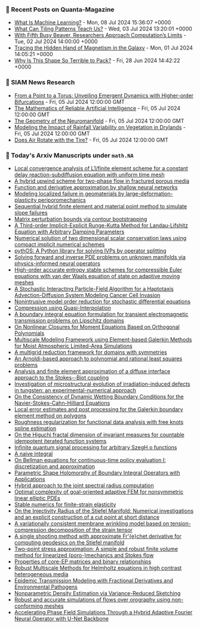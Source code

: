 ### 📝 Recent Posts on Quanta-Magazine
<!-- quanta starts -->
* <a href="https://www.quantamagazine.org/what-is-machine-learning-20240708/">What Is Machine Learning?</a> - Mon, 08 Jul 2024 15:36:07 +0000
* <a href="https://www.quantamagazine.org/what-can-tiling-patterns-teach-us-20240703/">What Can Tiling Patterns Teach Us?</a> - Wed, 03 Jul 2024 13:20:01 +0000
* <a href="https://www.quantamagazine.org/amateur-mathematicians-find-fifth-busy-beaver-turing-machine-20240702/">With Fifth Busy Beaver, Researchers Approach Computation’s Limits</a> - Tue, 02 Jul 2024 14:00:00 +0000
* <a href="https://www.quantamagazine.org/tracing-the-hidden-hand-of-magnetism-in-the-galaxy-20240701/">Tracing the Hidden Hand of Magnetism in the Galaxy</a> - Mon, 01 Jul 2024 14:05:21 +0000
* <a href="https://www.quantamagazine.org/why-is-this-shape-so-terrible-to-pack-20240628/">Why Is This Shape So Terrible to Pack?</a> - Fri, 28 Jun 2024 14:42:22 +0000
<!-- quanta ends -->

### 📝 SIAM News Research
<!-- siam-news starts -->
* <a href="https://sinews.siam.org/Details-Page/from-a-point-to-a-torus-unveiling-emergent-dynamics-with-higher-order-bifurcations">From a Point to a Torus: Unveiling Emergent Dynamics with Higher-order Bifurcations</a> - Fri, 05 Jul 2024 12:00:00 GMT
* <a href="https://sinews.siam.org/Details-Page/the-mathematics-of-reliable-artificial-intelligence">The Mathematics of Reliable Artificial Intelligence</a> - Fri, 05 Jul 2024 12:00:00 GMT
* <a href="https://sinews.siam.org/Details-Page/the-geometry-of-the-neuromanifold">The Geometry of the Neuromanifold</a> - Fri, 05 Jul 2024 12:00:00 GMT
* <a href="https://sinews.siam.org/Details-Page/modeling-the-impact-of-rainfall-variability-on-vegetation-in-drylands">Modeling the Impact of Rainfall Variability on Vegetation in Drylands</a> - Fri, 05 Jul 2024 12:00:00 GMT
* <a href="https://sinews.siam.org/Details-Page/does-air-rotate-with-the-tire">Does Air Rotate with the Tire?</a> - Fri, 05 Jul 2024 12:00:00 GMT
<!-- siam-news ends -->

### 📝 Today's Arxiv Manuscripts under ``math.NA``
<!-- arxiv-math-na starts -->
* <a href="https://arxiv.org/abs/2407.05041">Local convergence analysis of L1/finite element scheme for a constant delay reaction-subdiffusion equation with uniform time mesh</a>
* <a href="https://arxiv.org/abs/2407.05049">A hybrid upwind scheme for two-phase flow in fractured porous media</a>
* <a href="https://arxiv.org/abs/2407.05078">Function and derivative approximation by shallow neural networks</a>
* <a href="https://arxiv.org/abs/2407.05129">Modeling localized failure in geomaterials by large-deformation-plasticity periporomechanics</a>
* <a href="https://arxiv.org/abs/2407.05185">Sequential hybrid finite element and material point method to simulate slope failures</a>
* <a href="https://arxiv.org/abs/2407.05230">Matrix perturbation bounds via contour bootstrapping</a>
* <a href="https://arxiv.org/abs/2407.05253">A Third-order Implicit-Explicit Runge-Kutta Method for Landau-Lifshitz Equation with Arbitrary Damping Parameters</a>
* <a href="https://arxiv.org/abs/2407.05275">Numerical solution of two dimensional scalar conservation laws using compact implicit numerical schemes</a>
* <a href="https://arxiv.org/abs/2407.05475">pythOS: A Python library for solving IVPs by operator splitting</a>
* <a href="https://arxiv.org/abs/2407.05477">Solving forward and inverse PDE problems on unknown manifolds via physics-informed neural operators</a>
* <a href="https://arxiv.org/abs/2407.05568">High-order accurate entropy stable schemes for compressible Euler equations with van der Waals equation of state on adaptive moving meshes</a>
* <a href="https://arxiv.org/abs/2407.05626">A Stochastic Interacting Particle-Field Algorithm for a Haptotaxis Advection-Diffusion System Modeling Cancer Cell Invasion</a>
* <a href="https://arxiv.org/abs/2407.05724">Nonintrusive model order reduction for stochastic differential equations</a>
* <a href="https://arxiv.org/abs/2407.05772">Compression using Quasi-Interpolation</a>
* <a href="https://arxiv.org/abs/2407.05823">A boundary integral equation formulation for transient electromagnetic transmission problems on Lipschitz domains</a>
* <a href="https://arxiv.org/abs/2407.05894">On Nonlinear Closures for Moment Equations Based on Orthogonal Polynomials</a>
* <a href="https://arxiv.org/abs/2407.05927">Multiscale Modeling Framework using Element-based Galerkin Methods for Moist Atmospheric Limited-Area Simulations</a>
* <a href="https://arxiv.org/abs/2407.05930">A multigrid reduction framework for domains with symmetries</a>
* <a href="https://arxiv.org/abs/2407.05945">An Arnoldi-based approach to polynomial and rational least squares problems</a>
* <a href="https://arxiv.org/abs/2407.05949">Analysis and finite element approximation of a diffuse interface approach to the Stokes--Biot coupling</a>
* <a href="https://arxiv.org/abs/2407.06022">Investigation of microstructural evolution of irradiation-induced defects in tungsten: an experimental-numerical approach</a>
* <a href="https://arxiv.org/abs/2407.06049">On the Consistency of Dynamic Wetting Boundary Conditions for the Navier-Stokes-Cahn-Hilliard Equations</a>
* <a href="https://arxiv.org/abs/2407.06158">Local error estimates and post processing for the Galerkin boundary element method on polygons</a>
* <a href="https://arxiv.org/abs/2407.05159">Roughness regularization for functional data analysis with free knots spline estimation</a>
* <a href="https://arxiv.org/abs/2407.05223">On the Higuchi fractal dimension of invariant measures for countable idempotent iterated function systems</a>
* <a href="https://arxiv.org/abs/2407.05634">Infinite quantum signal processing for arbitrary SzegH o functions</a>
* <a href="https://arxiv.org/abs/2407.05719">A naive integral</a>
* <a href="https://arxiv.org/abs/2407.05966">On Bellman equations for continuous-time policy evaluation I: discretization and approximation</a>
* <a href="https://arxiv.org/abs/2305.19853">Parametric Shape Holomorphy of Boundary Integral Operators with Applications</a>
* <a href="https://arxiv.org/abs/2308.05244">Hybrid approach to the joint spectral radius computation</a>
* <a href="https://arxiv.org/abs/2312.00489">Optimal complexity of goal-oriented adaptive FEM for nonsymmetric linear elliptic PDEs</a>
* <a href="https://arxiv.org/abs/2401.13196">Stable numerics for finite-strain elasticity</a>
* <a href="https://arxiv.org/abs/2403.03782">On the Injectivity Radius of the Stiefel Manifold: Numerical investigations and an explicit construction of a cut point at short distance</a>
* <a href="https://arxiv.org/abs/2403.13746">A variationally consistent membrane wrinkling model based on tension-compression decomposition of the strain tensor</a>
* <a href="https://arxiv.org/abs/2404.04089">A single shooting method with approximate Fr'{e}chet derivative for computing geodesics on the Stiefel manifold</a>
* <a href="https://arxiv.org/abs/2405.10390">Two-point stress approximation: A simple and robust finite volume method for linearized (poro-)mechanics and Stokes flow</a>
* <a href="https://arxiv.org/abs/2407.02602">Properties of core-EP matrices and binary relationships</a>
* <a href="https://arxiv.org/abs/2407.04364">Robust Multiscale Methods for Helmholtz equations in high contrast heterogeneous media</a>
* <a href="https://arxiv.org/abs/2305.16689">Epidemic Transmission Modeling with Fractional Derivatives and Environmental Pathogens</a>
* <a href="https://arxiv.org/abs/2401.11646">Nonparametric Density Estimation via Variance-Reduced Sketching</a>
* <a href="https://arxiv.org/abs/2402.07759">Robust and accurate simulations of flows over orography using non-conforming meshes</a>
* <a href="https://arxiv.org/abs/2406.17119">Accelerating Phase Field Simulations Through a Hybrid Adaptive Fourier Neural Operator with U-Net Backbone</a>
<!-- arxiv-math-na ends -->
